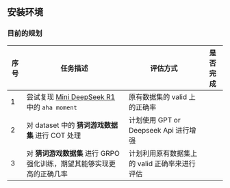 ## 安装环境

### 目前的规划

| 序号 | 任务描述 | 评估方式 | 是否完成 |
|----|------------------------------------------------------|---------------------------------|----------|
| 1  | 尝试复现 [Mini DeepSeek R1](https://www.philschmid.de/mini-deepseek-r1) 中的 `aha moment` | 原有数据集的 valid 上的正确率 |          |
| 2  | 对 dataset 中的 **猜词游戏数据集** 进行 COT 处理 | 计划使用 GPT or Deepseek Api 进行增强 |          |
| 3  | 对 **猜词游戏数据集** 进行 GRPO 强化训练，期望其能够实现更高的正确几率 | 计划利用原有数据集上的 valid 正确率来进行评估 |          |


